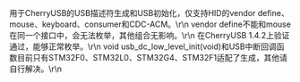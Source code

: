 用于CherryUSB的USB描述符生成和USB初始化，仅支持HID的vendor define、mouse、keyboard、consumer和CDC-ACM。\r\n
vendor define不能和mouse在同一个接口中，会无法枚举，其他组合无影响。\r\n
在CherryUSB 1.4.2上验证通过，能够正常枚举。\r\n
void usb_dc_low_level_init(void)和USB中断回调函数目前只有STM32F0、STM32L0、STM32G4、STM32F1适配了生成，其他请自行解决。\r\n
